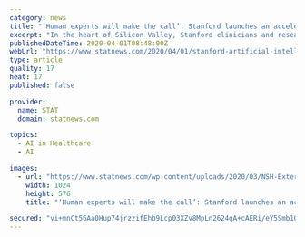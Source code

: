 ```yaml
---
category: news
title: "‘Human experts will make the call’: Stanford launches an accelerated test of AI to help care for Covid-19 patients"
excerpt: "In the heart of Silicon Valley, Stanford clinicians and researchers are exploring whether artificial intelligence could help manage a potential surge of Covid ... wants FDA to fast-track a stem cell… Rudy Giuliani wants FDA to fast-track a stem cell therapy for Covid-19; critics see political meddling"
publishedDateTime: 2020-04-01T08:48:00Z
webUrl: "https://www.statnews.com/2020/04/01/stanford-artificial-intelligence-coronavirus/"
type: article
quality: 17
heat: 17
published: false

provider:
  name: STAT
  domain: statnews.com

topics:
  - AI in Healthcare
  - AI

images:
  - url: "https://www.statnews.com/wp-content/uploads/2020/03/NSH-Exterior-Entrance-Plaza-_-Photo-Credit_-Will-Pryce-1-1024x576.jpg"
    width: 1024
    height: 576
    title: "‘Human experts will make the call’: Stanford launches an accelerated test of AI to help care for Covid-19 patients"

secured: "vi+mnCt56Aa0Hup74jrzzifEhb9Lcp03XZv8MpLn2624gA+cAERi/eY5Smb102w00enWF/1wzLJqXJzkYfj8gYTnbZKwcm2MXqNgXPTBXCbvMYX/kMQXwON+5P813egTr+/bbkOXAXBj42KU2ameRZFmgPhoqg+CQMC4Egk78g3q7aWKq3u87t7DC5+V5r7rFBlgGs5TrpZN03XJfhyJvy//gcJDkldzdSV747j/+Vz2E3M7o5fiLla6xlJzl0B3/nfqdT4UEC+BnKC8G15kvNT7KpH0N64Iz4GK/cxp8dKfETFNH8uLh0RAywfV85rX;5xATvDJSeghdViZ0sGC0yw=="
---
```


